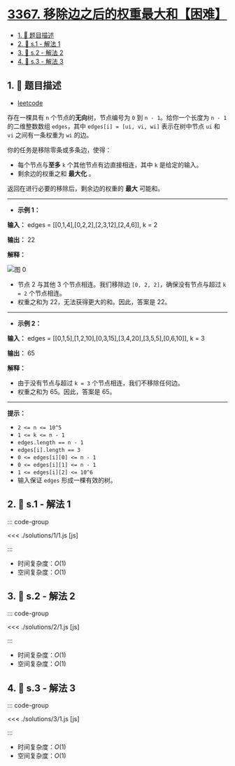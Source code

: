 # [3367. 移除边之后的权重最大和【困难】](https://github.com/tnotesjs/TNotes.leetcode/tree/main/notes/3367.%20%E7%A7%BB%E9%99%A4%E8%BE%B9%E4%B9%8B%E5%90%8E%E7%9A%84%E6%9D%83%E9%87%8D%E6%9C%80%E5%A4%A7%E5%92%8C%E3%80%90%E5%9B%B0%E9%9A%BE%E3%80%91)

<!-- region:toc -->

- [1. 📝 题目描述](#1--题目描述)
- [2. 🎯 s.1 - 解法 1](#2--s1---解法-1)
- [3. 🎯 s.2 - 解法 2](#3--s2---解法-2)
- [4. 🎯 s.3 - 解法 3](#4--s3---解法-3)

<!-- endregion:toc -->

## 1. 📝 题目描述

- [leetcode](https://leetcode.cn/problems/maximize-sum-of-weights-after-edge-removals/)

存在一棵具有 `n` 个节点的**无向**树，节点编号为 `0` 到 `n - 1`。给你一个长度为 `n - 1` 的二维整数数组 `edges`，其中 `edges[i] = [ui, vi, wi]` 表示在树中节点 `ui` 和 `vi` 之间有一条权重为 `wi` 的边。

你的任务是移除零条或多条边，使得：

- 每个节点与**至多** `k` 个其他节点有边直接相连，其中 `k` 是给定的输入。
- 剩余边的权重之和 **最大化** 。

返回在进行必要的移除后，剩余边的权重的 **最大** 可能和。

---

- **示例 1：**

**输入：** edges = [[0,1,4],[0,2,2],[2,3,12],[2,4,6]], k = 2

**输出：** 22

**解释：**

![图 0](https://cdn.jsdelivr.net/gh/tnotesjs/imgs@main/2025-09-29-21-31-46.png)

- 节点 2 与其他 3 个节点相连。我们移除边 `[0, 2, 2]`，确保没有节点与超过 `k = 2` 个节点相连。
- 权重之和为 22，无法获得更大的和。因此，答案是 22。

---

- **示例 2：**

**输入：** edges = [[0,1,5],[1,2,10],[0,3,15],[3,4,20],[3,5,5],[0,6,10]], k = 3

**输出：** 65

**解释：**

- 由于没有节点与超过 `k = 3` 个节点相连，我们不移除任何边。
- 权重之和为 65。因此，答案是 65。

---

**提示：**

- `2 <= n <= 10^5`
- `1 <= k <= n - 1`
- `edges.length == n - 1`
- `edges[i].length == 3`
- `0 <= edges[i][0] <= n - 1`
- `0 <= edges[i][1] <= n - 1`
- `1 <= edges[i][2] <= 10^6`
- 输入保证 `edges` 形成一棵有效的树。

## 2. 🎯 s.1 - 解法 1

::: code-group

<<< ./solutions/1/1.js [js]

:::

- 时间复杂度：$O(1)$
- 空间复杂度：$O(1)$

## 3. 🎯 s.2 - 解法 2

::: code-group

<<< ./solutions/2/1.js [js]

:::

- 时间复杂度：$O(1)$
- 空间复杂度：$O(1)$

## 4. 🎯 s.3 - 解法 3

::: code-group

<<< ./solutions/3/1.js [js]

:::

- 时间复杂度：$O(1)$
- 空间复杂度：$O(1)$
